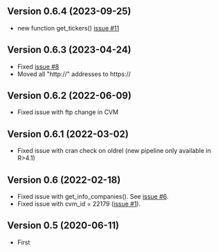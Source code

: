 ## Version 0.6.4 (2023-09-25)

- new function get_tickers() [issue #11](https://github.com/msperlin/GetDFPData2/issues/11)

## Version 0.6.3 (2023-04-24)

- Fixed [issue #8](https://github.com/msperlin/GetDFPData2/issues/8)
- Moved all "http://" addresses to https:// 

## Version 0.6.2 (2022-06-09)

- Fixed issue with ftp change in CVM

## Version 0.6.1 (2022-03-02)

- Fixed issue with cran check on oldrel (new pipeline only available in R>4.1)

## Version 0.6 (2022-02-18)

- Fixed issue with get_info_companies(). See [issue #6](https://github.com/msperlin/GetDFPData2/issues/6/).
- Fixed issue with cvm_id = 22179 ([issue #1](https://github.com/msperlin/GetDFPData2/issues/1/)).

## Version 0.5 (2020-06-11)

- First
